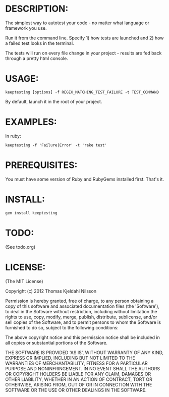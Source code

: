 
DESCRIPTION:
===========

The simplest way to autotest your code - no matter what language or
framework you use.

Run it from the command line. Specify 1) how tests are launched and 2)
how a failed test looks in the terminal.

The tests will run on every file change in your project - results are
fed back through a pretty html console.

USAGE:
======

`keeptesting [options] -f REGEX_MATCHING_TEST_FAILURE -t TEST_COMMAND`

By default, launch it in the root of your project.


EXAMPLES:
======

In ruby:

`keeptesting -f 'Failure|Error' -t 'rake test'`


PREREQUISITES:
==============

You must have some version of Ruby and RubyGems installed first. That's it.


INSTALL:
========

`gem install keeptesting`


TODO:
=====

(See todo.org)


LICENSE:
========

(The MIT License)

Copyright (c) 2012 Thomas Kjeldahl Nilsson

Permission is hereby granted, free of charge, to any person obtaining
a copy of this software and associated documentation files (the
'Software'), to deal in the Software without restriction, including
without limitation the rights to use, copy, modify, merge, publish,
distribute, sublicense, and/or sell copies of the Software, and to
permit persons to whom the Software is furnished to do so, subject to
the following conditions:

The above copyright notice and this permission notice shall be
included in all copies or substantial portions of the Software.

THE SOFTWARE IS PROVIDED 'AS IS', WITHOUT WARRANTY OF ANY KIND,
EXPRESS OR IMPLIED, INCLUDING BUT NOT LIMITED TO THE WARRANTIES OF
MERCHANTABILITY, FITNESS FOR A PARTICULAR PURPOSE AND NONINFRINGEMENT.
IN NO EVENT SHALL THE AUTHORS OR COPYRIGHT HOLDERS BE LIABLE FOR ANY
CLAIM, DAMAGES OR OTHER LIABILITY, WHETHER IN AN ACTION OF CONTRACT,
TORT OR OTHERWISE, ARISING FROM, OUT OF OR IN CONNECTION WITH THE
SOFTWARE OR THE USE OR OTHER DEALINGS IN THE SOFTWARE.
